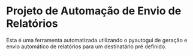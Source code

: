 # Projeto de Automação de Envio de Relatórios 
 Esta é uma ferramenta automatizada utilizando o pyautogui de geração e envio automático de relatórios para um destinatário pré definido.
